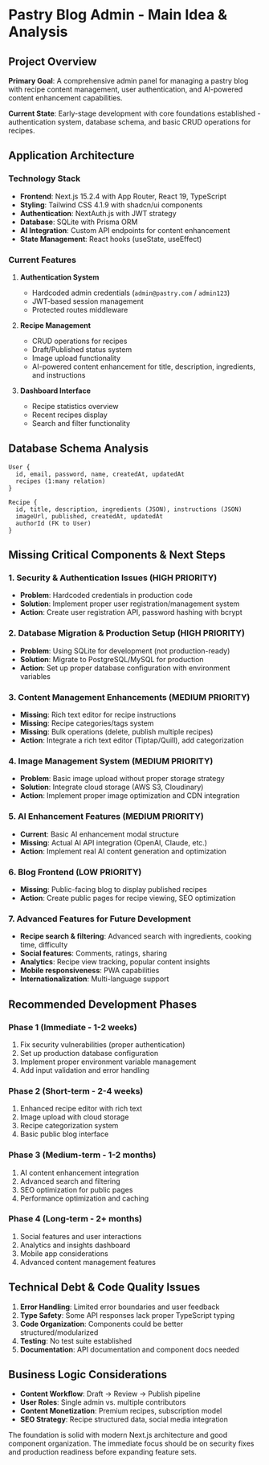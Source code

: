 # Pastry Blog Admin - Main Idea & Analysis

## Project Overview

**Primary Goal**: A comprehensive admin panel for managing a pastry blog with recipe content management, user authentication, and AI-powered content enhancement capabilities.

**Current State**: Early-stage development with core foundations established - authentication system, database schema, and basic CRUD operations for recipes.

## Application Architecture

### Technology Stack
- **Frontend**: Next.js 15.2.4 with App Router, React 19, TypeScript
- **Styling**: Tailwind CSS 4.1.9 with shadcn/ui components
- **Authentication**: NextAuth.js with JWT strategy
- **Database**: SQLite with Prisma ORM
- **AI Integration**: Custom API endpoints for content enhancement
- **State Management**: React hooks (useState, useEffect)

### Current Features
1. **Authentication System**
   - Hardcoded admin credentials (`admin@pastry.com` / `admin123`)
   - JWT-based session management
   - Protected routes middleware

2. **Recipe Management**
   - CRUD operations for recipes
   - Draft/Published status system
   - Image upload functionality
   - AI-powered content enhancement for title, description, ingredients, and instructions

3. **Dashboard Interface**
   - Recipe statistics overview
   - Recent recipes display
   - Search and filter functionality

## Database Schema Analysis

```prisma
User {
  id, email, password, name, createdAt, updatedAt
  recipes (1:many relation)
}

Recipe {
  id, title, description, ingredients (JSON), instructions (JSON)
  imageUrl, published, createdAt, updatedAt
  authorId (FK to User)
}
```

## Missing Critical Components & Next Steps

### 1. Security & Authentication Issues (HIGH PRIORITY)
- **Problem**: Hardcoded credentials in production code
- **Solution**: Implement proper user registration/management system
- **Action**: Create user registration API, password hashing with bcrypt

### 2. Database Migration & Production Setup (HIGH PRIORITY)
- **Problem**: Using SQLite for development (not production-ready)
- **Solution**: Migrate to PostgreSQL/MySQL for production
- **Action**: Set up proper database configuration with environment variables

### 3. Content Management Enhancements (MEDIUM PRIORITY)
- **Missing**: Rich text editor for recipe instructions
- **Missing**: Recipe categories/tags system
- **Missing**: Bulk operations (delete, publish multiple recipes)
- **Action**: Integrate a rich text editor (Tiptap/Quill), add categorization

### 4. Image Management System (MEDIUM PRIORITY)
- **Problem**: Basic image upload without proper storage strategy
- **Solution**: Integrate cloud storage (AWS S3, Cloudinary)
- **Action**: Implement proper image optimization and CDN integration

### 5. AI Enhancement Features (MEDIUM PRIORITY)
- **Current**: Basic AI enhancement modal structure
- **Missing**: Actual AI API integration (OpenAI, Claude, etc.)
- **Action**: Implement real AI content generation and optimization

### 6. Blog Frontend (LOW PRIORITY)
- **Missing**: Public-facing blog to display published recipes
- **Action**: Create public pages for recipe viewing, SEO optimization

### 7. Advanced Features for Future Development
- **Recipe search & filtering**: Advanced search with ingredients, cooking time, difficulty
- **Social features**: Comments, ratings, sharing
- **Analytics**: Recipe view tracking, popular content insights
- **Mobile responsiveness**: PWA capabilities
- **Internationalization**: Multi-language support

## Recommended Development Phases

### Phase 1 (Immediate - 1-2 weeks)
1. Fix security vulnerabilities (proper authentication)
2. Set up production database configuration
3. Implement proper environment variable management
4. Add input validation and error handling

### Phase 2 (Short-term - 2-4 weeks)
1. Enhanced recipe editor with rich text
2. Image upload with cloud storage
3. Recipe categorization system
4. Basic public blog interface

### Phase 3 (Medium-term - 1-2 months)
1. AI content enhancement integration
2. Advanced search and filtering
3. SEO optimization for public pages
4. Performance optimization and caching

### Phase 4 (Long-term - 2+ months)
1. Social features and user interactions
2. Analytics and insights dashboard
3. Mobile app considerations
4. Advanced content management features

## Technical Debt & Code Quality Issues

1. **Error Handling**: Limited error boundaries and user feedback
2. **Type Safety**: Some API responses lack proper TypeScript typing
3. **Code Organization**: Components could be better structured/modularized
4. **Testing**: No test suite established
5. **Documentation**: API documentation and component docs needed

## Business Logic Considerations

- **Content Workflow**: Draft → Review → Publish pipeline
- **User Roles**: Single admin vs. multiple contributors
- **Content Monetization**: Premium recipes, subscription model
- **SEO Strategy**: Recipe structured data, social media integration

The foundation is solid with modern Next.js architecture and good component organization. The immediate focus should be on security fixes and production readiness before expanding feature sets.